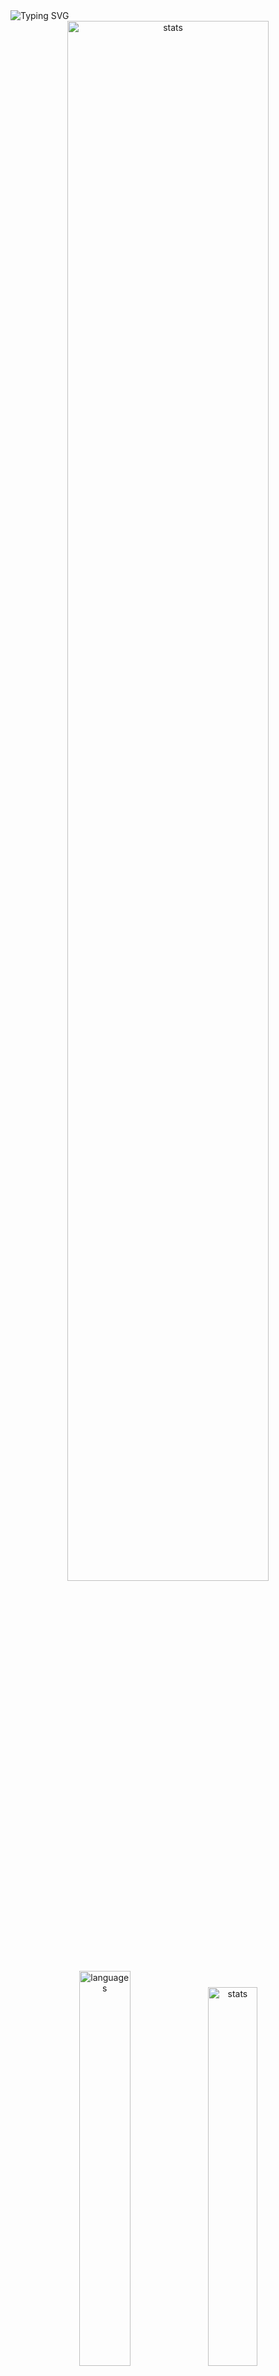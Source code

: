 <img src="https://readme-typing-svg.demolab.com?font=Fira+Code&size=50&duration=3000&color=9745F5&center=true&multiline=true&repeat=false&random=false&width=1000&height=150&lines=Hi!+I'm+Vanya;Python+Fullstack+Developer" alt="Typing SVG" />
<div align="center">
  <img src="http://github-readme-streak-stats.herokuapp.com?user=schr1k&theme=midnight-purple&hide_border=true&border_radius=0&date_format=j%20M%5B%20Y%5D&card_width=500&dates=9745F5&background=020202&border=9745F5&stroke=9745F5&ring=9745F5&fire=9745F5&currStreakNum=9745F5&sideNums=9745F5&currStreakLabel=9745F5&sideLabels=9745F5&excludeDaysLabel=9745F5" alt="stats" width=80%/>
</div>
<div align="center">
  <img src="https://github-readme-stats.vercel.app/api/top-langs/?username=schr1k&hide_border=true&bg_color=020202&text_color=9745F5&title_color=9745F5&layout=compact" alt="languages" width=40.25%>
  <img src="https://github-readme-stats.vercel.app/api?username=schr1k&show_icons=true&hide_border=true&bg_color=020202&text_color=9745F5&title_color=9745F5&icon_color=9745F5&hide_rank=true&hide=contribs,issues" alt="stats" width=39.4%/>
</div>
<div align="center">
  <h1>Skills:</h1>
  <img src="https://skillicons.dev/icons?i=py,postgres,html,css,js,ts,react,next,git,linux" alt="skills" width=80%>
</div>

---
<!--START_SECTION:waka-->
**🐱 My GitHub Data** 

> 📦 85.1 kB Used in GitHub's Storage 
 > 
> 🏆 798 Contributions in the Year 2023
 > 
> 💼 Opted to Hire
 > 
> 📜 9 Public Repositories 
 > 
> 🔑 15 Private Repositories 
 > 
📊 **This Week I Spent My Time On** 

```text
🕑︎ Time Zone: Europe/Moscow

💬 Programming Languages: 
Python                   12 hrs 11 mins      ██████████████░░░░░░░░░░░   54.37 % 
Markdown                 3 hrs 57 mins       ████░░░░░░░░░░░░░░░░░░░░░   17.69 % 
HTML                     2 hrs 6 mins        ██░░░░░░░░░░░░░░░░░░░░░░░   09.37 % 
Other                    1 hr 12 mins        █░░░░░░░░░░░░░░░░░░░░░░░░   05.37 % 
Log                      38 mins             █░░░░░░░░░░░░░░░░░░░░░░░░   02.84 % 

🔥 Editors: 
PyCharm                  13 hrs 49 mins      ███████████████░░░░░░░░░░   61.64 % 
Obsidian                 4 hrs 48 mins       █████░░░░░░░░░░░░░░░░░░░░   21.41 % 
WebStorm                 2 hrs 38 mins       ███░░░░░░░░░░░░░░░░░░░░░░   11.78 % 
Vim                      1 hr 9 mins         █░░░░░░░░░░░░░░░░░░░░░░░░   05.17 % 

💻 Operating System: 
Windows                  21 hrs 15 mins      ████████████████████████░   94.83 % 
Linux                    1 hr 9 mins         █░░░░░░░░░░░░░░░░░░░░░░░░   05.17 % 
```

**I Mostly Code in Python** 

```text
Python                   20 repos            █████████████████░░░░░░░░   68.97 % 
HTML                     3 repos             ███░░░░░░░░░░░░░░░░░░░░░░   10.34 % 
TypeScript               3 repos             ███░░░░░░░░░░░░░░░░░░░░░░   10.34 % 
JavaScript               2 repos             ██░░░░░░░░░░░░░░░░░░░░░░░   06.90 % 
Lasso                    1 repo              █░░░░░░░░░░░░░░░░░░░░░░░░   03.45 % 
```




 Last Updated on 25/11/2023 06:27:28 UTC
<!--END_SECTION:waka-->
